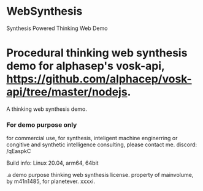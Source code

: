 # WebSynthesis
Synthesis Powered Thinking Web Demo



# Procedural thinking web synthesis demo for alphasep's vosk-api, https://github.com/alphacep/vosk-api/tree/master/nodejs.

A thinking web synthesis demo.

### For demo purpose only 

for commercial use, for synthesis, inteligent machine enginerring or congitive and synthetic intelligence consulting, please contact me. discord: /qEaspkC

Build info: Linux 20.04, arm64, 64bit

.a demo purpose thinking web synthesis license. property of mainvolume, by m41n1485, for planetever. xxxxi.
